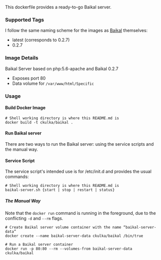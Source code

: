 This dockerfile provides a ready-to-go Baikal server.


### Supported Tags

I follow the same naming scheme for the images as [Baikal](http://baikal-server.com/) themselves:
 - latest (corresponds to 0.2.7)
 - 0.2.7


###  Image Details

Baikal Server based on php:5.6-apache and Baikal 0.2.7
 - Exposes port 80
 - Data volume for ```/var/www/html/Specific```


### Usage

#### Build Docker Image

```
# Shell working directory is where this README.md is
docker build -t ckulka/baikal .
```

#### Run Baikal server

There are two ways to run the Baikal server: using the service scripts and the manual way.


#### Service Script

The service script's intended use is for /etc/init.d and provides the usual commands:

```
# Shell working directory is where this README.md is
baikal-server.sh {start | stop | restart | status}
```


##### The Manual Way

Note that the ```docker run``` command is running in the foreground, due to the conflicting ```-d``` and ```--rm``` flags.

```
# Create Baikal server volume container with the name “baikal-server-data”
docker create --name baikal-server-data ckulka/baikal /bin/true

# Run a Baikal server container
docker run -p 80:80 --rm --volumes-from baikal-server-data ckulka/baikal
```
